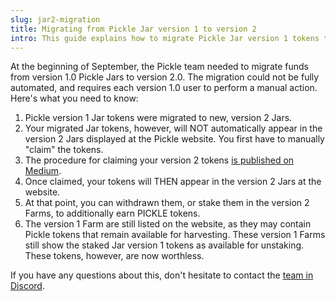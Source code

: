 ```yaml
---
slug: jar2-migration
title: Migrating from Pickle Jar version 1 to version 2
intro: This guide explains how to migrate Pickle Jar version 1 tokens to version 2 Jars.
---
```


At the beginning of September, the Pickle team needed to migrate funds from version 1.0 Pickle Jars to version 2.0. The migration could not be fully automated, and requires each version 1.0 user to perform a manual action. Here's what you need to know:

1. Pickle version 1 Jar tokens were migrated to new, version 2 Jars.
2. Your migrated Jar tokens, however, will NOT automatically appear in the version 2 Jars displayed at the Pickle website. You first have to manually "claim" the tokens.
3. The procedure for claiming your version 2 tokens [is published on Medium](https://medium.com/@picklefinance/claim-picklejar-funds-a033b5ef91aa).
4. Once claimed, your tokens will THEN appear in the version 2 Jars at the website.
5. At that point, you can withdrawn them, or stake them in the version 2 Farms, to additionally earn PICKLE tokens.
6. The version 1 Farm are still listed on the website, as they may contain Pickle tokens that remain available for harvesting. These version 1 Farms still show the staked Jar version 1 tokens as available for unstaking. These tokens, however, are now worthless.

If you have any questions about this, don't hesitate to contact the [team in Discord](https://discord.gg/gR85hmC).
